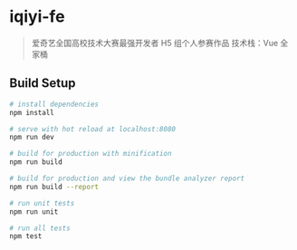 # iqiyi-fe

> 爱奇艺全国高校技术大赛最强开发者 H5 组个人参赛作品
> 技术栈：Vue 全家桶

## Build Setup

``` bash
# install dependencies
npm install

# serve with hot reload at localhost:8080
npm run dev

# build for production with minification
npm run build

# build for production and view the bundle analyzer report
npm run build --report

# run unit tests
npm run unit

# run all tests
npm test
```

